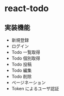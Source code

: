 # react-todo

## 実装機能

- 新規登録
- ログイン
- Todo 一覧取得
- Todo 個別取得
- Todo 投稿
- Todo 編集
- Todo 削除
- ページネーション
- Token によるユーザ認証
